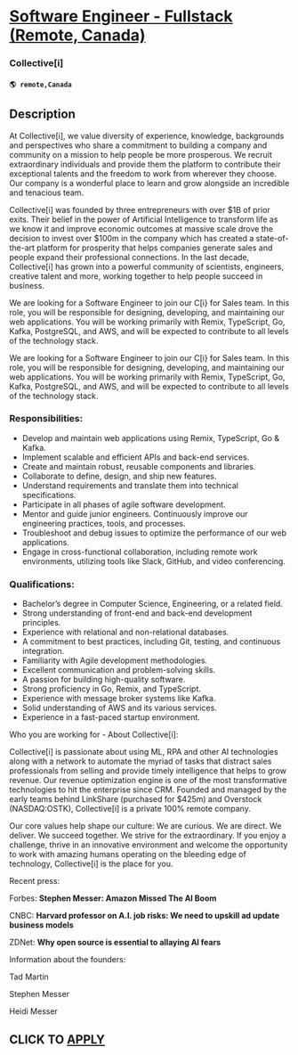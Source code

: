 # [Software Engineer - Fullstack (Remote, Canada)](https://www.remotewlb.com/apply/software-engineer-fullstack-remote-canada)  
### Collective[i]  
#### `🌎 remote,Canada`  

## Description

At Collective[i], we value diversity of experience, knowledge, backgrounds and perspectives who share a commitment to building a company and community on a mission to help people be more prosperous. We recruit extraordinary individuals and provide them the platform to contribute their exceptional talents and the freedom to work from wherever they choose. Our company is a wonderful place to learn and grow alongside an incredible and tenacious team.

  

Collective[i] was founded by three entrepreneurs with over $1B of prior exits. Their belief in the power of Artificial Intelligence to transform life as we know it and improve economic outcomes at massive scale drove the decision to invest over $100m in the company which has created a state-of-the-art platform for prosperity that helps companies generate sales and people expand their professional connections. In the last decade, Collective[i] has grown into a powerful community of scientists, engineers, creative talent and more, working together to help people succeed in business.

  

We are looking for a Software Engineer to join our C[i} for Sales team. In this role, you will be responsible for designing, developing, and maintaining our web applications. You will be working primarily with Remix, TypeScript, Go, Kafka, PostgreSQL, and AWS, and will be expected to contribute to all levels of the technology stack.

  

We are looking for a Software Engineer to join our C[i} for Sales team. In this role, you will be responsible for designing, developing, and maintaining our web applications. You will be working primarily with Remix, TypeScript, Go, Kafka, PostgreSQL, and AWS, and will be expected to contribute to all levels of the technology stack.

  

### Responsibilities:

* Develop and maintain web applications using Remix, TypeScript, Go & Kafka.
* Implement scalable and efficient APIs and back-end services.
* Create and maintain robust, reusable components and libraries.
* Collaborate to define, design, and ship new features.
* Understand requirements and translate them into technical specifications.
* Participate in all phases of agile software development.
* Mentor and guide junior engineers. Continuously improve our engineering practices, tools, and processes.
* Troubleshoot and debug issues to optimize the performance of our web applications.
* Engage in cross-functional collaboration, including remote work environments, utilizing tools like Slack, GitHub, and video conferencing.

  

### Qualifications:

* Bachelor’s degree in Computer Science, Engineering, or a related field.
* Strong understanding of front-end and back-end development principles.
* Experience with relational and non-relational databases.
* A commitment to best practices, including Git, testing, and continuous integration.
* Familiarity with Agile development methodologies.
* Excellent communication and problem-solving skills.
* A passion for building high-quality software.
* Strong proficiency in Go, Remix, and TypeScript.
* Experience with message broker systems like Kafka.
* Solid understanding of AWS and its various services.
* Experience in a fast-paced startup environment.

  

Who you are working for - About Collective[i]:

  

  

Collective[i] is passionate about using ML, RPA and other AI technologies along with a network to automate the myriad of tasks that distract sales professionals from selling and provide timely intelligence that helps to grow revenue. Our revenue optimization engine is one of the most transformative technologies to hit the enterprise since CRM. Founded and managed by the early teams behind LinkShare (purchased for $425m) and Overstock (NASDAQ:OSTK), Collective[i] is a private 100% remote company.

  

  

Our core values help shape our culture: We are curious. We are direct. We deliver. We succeed together. We strive for the extraordinary. If you enjoy a challenge, thrive in an innovative environment and welcome the opportunity to work with amazing humans operating on the bleeding edge of technology, Collective[i] is the place for you.

  

  

Recent press:

Forbes: **Stephen Messer: Amazon Missed The AI Boom**

CNBC: **Harvard professor on A.I. job risks: We need to upskill ad update business models**

ZDNet: **Why open source is essential to allaying AI fears**

  

  

  

Information about the founders:

Tad Martin

Stephen Messer

Heidi Messer

  

  
## CLICK TO [APPLY](https://www.remotewlb.com/apply/software-engineer-fullstack-remote-canada)

